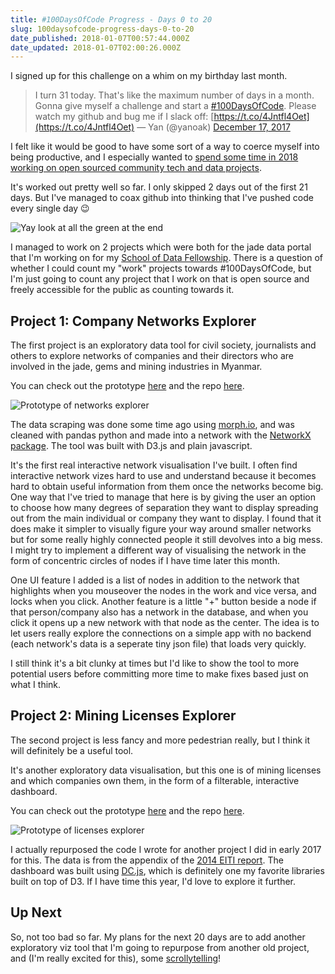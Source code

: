 ```yaml
---
title: #100DaysOfCode Progress - Days 0 to 20
slug: 100daysofcode-progress-days-0-to-20
date_published: 2018-01-07T00:57:44.000Z
date_updated: 2018-01-07T02:00:26.000Z
---
```


I signed up for this challenge on a whim on my birthday last month.

> I turn 31 today. That&#39;s like the maximum number of days in a month. Gonna give myself a challenge and start a [#100DaysOfCode](https://twitter.com/hashtag/100DaysOfCode?src=hash&amp;ref_src=twsrc%5Etfw). Please watch my github and bug me if I slack off: [https://t.co/4Jntfl4Oet](https://t.co/4Jntfl4Oet)
> &mdash; Yan (@yanoak) [December 17, 2017](https://twitter.com/yanoak/status/942211320195067904?ref_src=twsrc%5Etfw)

I felt like it would be good to have some sort of a way to coerce myself into being productive, and I especially wanted to [spend some time in 2018 working on open sourced community tech and data projects](http://blog.yanoak.me/looking-back-at-2017/).

It's worked out pretty well so far. I only skipped 2 days out of the first 21 days. But I've managed to coax github into thinking that I've pushed code every single day :wink:

![Yay look at all the green at the end](/content/images/2018/01/100daysofcode_day20.png)

I managed to work on 2 projects which were both for the jade data portal that I'm working on for my [School of Data Fellowship](https://schoolofdata.org/fellowship-programme/). There is a question of whether I could count my "work" projects towards #100DaysOfCode, but I'm just going to count any project that I work on that is open source and freely accessible for the public as counting towards it.

## Project 1: Company Networks Explorer

The first project is an exploratory data tool for civil society, journalists and others to explore networks of companies and their directors who are involved in the jade, gems and mining industries in Myanmar.

You can check out the prototype [here](https://yanoak.github.io/jade-company-network/network-test/) and the repo [here](https://github.com/yanoak/jade-company-network).

![Prototype of networks explorer](/content/images/2018/01/networks_prototype.gif)

The data scraping was done some time ago using [morph.io](https://morph.io/yanoak/dica_myanmar_company_directors), and was cleaned with pandas python and made into a network with the [NetworkX package](https://networkx.github.io/). The tool was built with D3.js and plain javascript.

It's the first real interactive network visualisation I've built. I often find interactive network vizes hard to use and understand because it becomes hard to obtain useful information from them once the networks become big. One way that I've tried to manage that here is by giving the user an option to choose how many degrees of separation they want to display spreading out from the main individual or company they want to display. I found that it does make it simpler to visually figure your way around smaller networks but for some really highly connected people it still devolves into a big mess. I might try to implement a different way of visualising the network in the form of concentric circles of nodes if I have time later this month.

One UI feature I added is a list of nodes in addition to the network that highlights when you mouseover the nodes in the work and vice versa, and locks when you click. Another feature is a little "+" button beside a node if that person/company also has a network in the database, and when you click it opens up a new network with that node as the center. The idea is to let users really explore the connections on a simple app with no backend (each network's data is a seperate tiny json file) that loads very quickly.

I still think it's a bit clunky at times but I'd like to show the tool to more potential users before committing more time to make fixes based just on what I think.

## Project 2: Mining Licenses Explorer

The second project is less fancy and more pedestrian really, but I think it will definitely be a useful tool.

It's another exploratory data visualisation, but this one is of mining licenses and which companies own them, in the form of a filterable, interactive dashboard.

You can check out the prototype [here](https://yanoak.github.io/jade-company-network/network-test/) and the repo [here](https://github.com/yanoak/jade-company-network).

![Prototype of licenses explorer](/content/images/2018/01/licenses_prototype.gif)

I actually repurposed the code I wrote for another project I did in early 2017 for this. The data is from the appendix of the [2014 EITI report](https://eiti.org/myanmar). The dashboard was built using [DC.js](https://dc-js.github.io/dc.js/), which is definitely one my favorite libraries built on top of D3. If I have time this year, I'd love to explore it further.

## Up Next

So, not too bad so far. My plans for the next 20 days are to add another exploratory viz tool that I'm going to repurpose from another old project, and (I'm really excited for this), some [scrollytelling](https://pudding.cool/process/how-to-implement-scrollytelling/)!
